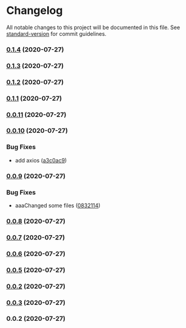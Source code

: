 # Changelog

All notable changes to this project will be documented in this file. See [standard-version](https://github.com/conventional-changelog/standard-version) for commit guidelines.

### [0.1.4](https://github.com/jefth/tinyapp-api/compare/v0.1.3...v0.1.4) (2020-07-27)

### [0.1.3](https://github.com/jefth/tinyapp-api/compare/v0.1.2...v0.1.3) (2020-07-27)

### [0.1.2](https://github.com/jefth/tinyapp-api/compare/v0.1.1...v0.1.2) (2020-07-27)

### [0.1.1](https://github.com/jefth/tinyapp-api/compare/v0.0.11...v0.1.1) (2020-07-27)

### [0.0.11](https://github.com/jefth/tinyapp-api/compare/v0.0.10...v0.0.11) (2020-07-27)

### [0.0.10](https://github.com/jefth/tinyapp-api/compare/v0.0.9...v0.0.10) (2020-07-27)


### Bug Fixes

* add axios ([a3c0ac9](https://github.com/jefth/tinyapp-api/commit/a3c0ac958b8abcbe6fb184ad592f70fb8ac8e063))

### [0.0.9](https://github.com/jefth/tinyapp-api/compare/v0.0.8...v0.0.9) (2020-07-27)


### Bug Fixes

* aaaChanged some files ([0832114](https://github.com/jefth/tinyapp-api/commit/08321146a60641d1b5c9c2f67460ac2d1bbc6467))

### [0.0.8](https://github.com/jefth/tinyapp-api/compare/v0.0.7...v0.0.8) (2020-07-27)

### [0.0.7](https://github.com/jefth/tinyapp-api/compare/v0.0.6...v0.0.7) (2020-07-27)

### [0.0.6](https://github.com/jefth/tinyapp-api/compare/v0.0.5...v0.0.6) (2020-07-27)

### [0.0.5](https://github.com/jefth/tinyapp-api/compare/v0.0.3...v0.0.5) (2020-07-27)

### [0.0.2](https://github.com/jefth/tinyapp-api/compare/v0.0.3...v0.0.2) (2020-07-27)

### [0.0.3](https://github.com/jefth/tinyapp-api/compare/v0.0.2...v0.0.3) (2020-07-27)

### 0.0.2 (2020-07-27)
